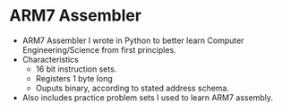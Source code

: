 # ARM7 Assembler

- ARM7 Assembler I wrote in Python to better learn Computer Engineering/Science from first principles.
- Characteristics
    - 16 bit instruction sets. 
    - Registers 1 byte long
    - Ouputs binary, according to stated address schema. 
- Also includes practice problem sets I used to learn ARM7 assembly. 